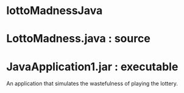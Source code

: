 # lottoMadnessJava

# LottoMadness.java : source
# JavaApplication1.jar : executable

An application that simulates the wastefulness of playing the lottery.
